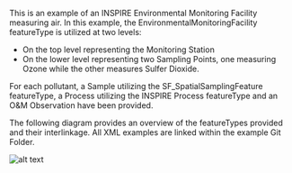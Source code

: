 This is an example of an INSPIRE Environmental Monitoring Facility measuring air. 
In this example, the EnvironmentalMonitoringFacility featureType is utilized at two levels:
* On the top level representing the Monitoring Station
* On the lower level representing two Sampling Points, one measuring Ozone while the other measures Sulfer Dioxide.

For each pollutant, a Sample utilizing the SF_SpatialSamplingFeature featureType, a Process utilizing the INSPIRE Process featureType and an O&M Observation have been provided.

The following diagram provides an overview of the featureTypes provided and their interlinkage. All XML examples are linked within the example Git Folder.

![alt text](https://raw.githubusercontent.com/username/projectname/branch/path/to/img.png)

